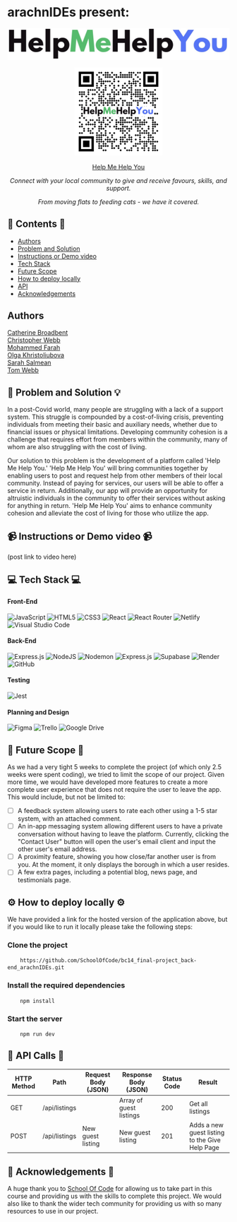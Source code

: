 # arachnIDEs present:

![Help Me Help You logo](./horizontal_logo.jpg "Help Me Help You")

<div align="center">
<img src="./help-me-help-you-qr-code.png" alt="QR Code" width="200"/>

[Help Me Help You](https://helpme-helpyou-favour.netlify.app/)

<p><em>Connect with your local community to give and receive favours, skills, and support.  
  
From moving flats to feeding cats - we have it covered.</em></p>

</div>

## 📖 Contents 📖

- [Authors](#authors)
- [Problem and Solution](#🧐-problem-and-solution-💡)
- [Instructions or Demo video](#📹-instructions-or-demo-video-📹)
- [Tech Stack](#💻-tech-stack-💻)
- [Future Scope](#🤩-future-scope-🤩)
- [How to deploy locally](#⚙️-how-to-deploy-locally-⚙️)
- [API](#🤙-api-calls-🤙)
- [Acknowledgements](#🙏-acknowledgements-🙏)

## Authors

[Catherine Broadbent](https://github.com/CGreen789)  
[Christopher Webb](https://github.com/Webbocoder)  
[Mohammed Farah](https://github.com/Mfar121)  
[Olga Khristoliubova](https://github.com/olgaKhristo)  
[Sarah Salmean](https://github.com/sarahsalmean)  
[Tom Webb](https://github.com/tomwebb2022)

## 🧐 Problem and Solution 💡

In a post-Covid world, many people are struggling with a lack of a support system. This struggle is compounded by a cost-of-living crisis, preventing individuals from meeting their basic and auxiliary needs, whether due to financial issues or physical limitations.
Developing community cohesion is a challenge that requires effort from members within the community, many of whom are also struggling with the cost of living.

Our solution to this problem is the development of a platform called 'Help Me Help You.'
'Help Me Help You' will bring communities together by enabling users to post and request help from other members of their local community. Instead of paying for services, our users will be able to offer a service in return. Additionally, our app will provide an opportunity for altruistic individuals in the community to offer their services without asking for anything in return.
'Help Me Help You' aims to enhance community cohesion and alleviate the cost of living for those who utilize the app.

## 📹 Instructions or Demo video 📹

(post link to video here)

## 💻 Tech Stack 💻


#### Front-End

![JavaScript](https://img.shields.io/badge/javascript-%23323330.svg?style=for-the-badge&logo=javascript&logoColor=%23F7DF1E)
![HTML5](https://img.shields.io/badge/html5-%23E34F26.svg?style=for-the-badge&logo=html5&logoColor=white)
![CSS3](https://img.shields.io/badge/css3-%231572B6.svg?style=for-the-badge&logo=css3&logoColor=white)
![React](https://img.shields.io/badge/react-%2320232a.svg?style=for-the-badge&logo=react&logoColor=%2361DAFB)
![React Router](https://img.shields.io/badge/React_Router-CA4245?style=for-the-badge&logo=react-router&logoColor=white)
![Netlify](https://img.shields.io/badge/netlify-%23000000.svg?style=for-the-badge&logo=netlify&logoColor=#00C7B7)
![Visual Studio Code](https://img.shields.io/badge/Visual%20Studio%20Code-0078d7.svg?style=for-the-badge&logo=visual-studio-code&logoColor=white)

#### Back-End

![Express.js](https://img.shields.io/badge/express.js-%23404d59.svg?style=for-the-badge&logo=express&logoColor=%2361DAFB)
![NodeJS](https://img.shields.io/badge/node.js-6DA55F?style=for-the-badge&logo=node.js&logoColor=white)
![Nodemon](https://img.shields.io/badge/NODEMON-%23323330.svg?style=for-the-badge&logo=nodemon&logoColor=%BBDEAD)
![Express.js](https://img.shields.io/badge/express.js-%23404d59.svg?style=for-the-badge&logo=express&logoColor=%2361DAFB)
![Supabase](https://img.shields.io/badge/Supabase-3ECF8E?style=for-the-badge&logo=supabase&logoColor=white)
![Render](https://img.shields.io/badge/Render-%46E3B7.svg?style=for-the-badge&logo=render&logoColor=white)
![GitHub](https://img.shields.io/badge/github-%23121011.svg?style=for-the-badge&logo=github&logoColor=white)

#### Testing

![Jest](https://img.shields.io/badge/-jest-%23C21325?style=for-the-badge&logo=jest&logoColor=white)

#### Planning and Design

![Figma](https://img.shields.io/badge/figma-%23F24E1E.svg?style=for-the-badge&logo=figma&logoColor=white)
![Trello](https://img.shields.io/badge/Trello-%23026AA7.svg?style=for-the-badge&logo=Trello&logoColor=white)
![Google Drive](https://img.shields.io/badge/Google%20Drive-4285F4?style=for-the-badge&logo=googledrive&logoColor=white)

## 🤩 Future Scope 🤩

As we had a very tight 5 weeks to complete the project (of which only 2.5 weeks were spent coding), we tried to limit the scope of our project. Given more time, we would have developed more features to create a more complete user experience that does not require the user to leave the app. This would include, but not be limited to:

- [ ] A feedback system allowing users to rate each other using a 1-5 star system, with an attached comment.
- [ ] An in-app messaging system allowing different users to have a private conversation without having to leave the platform. Currently, clicking the "Contact User" button will open the user's email client and input the other user's email address.
- [ ] A proximity feature, showing you how close/far another user is from you. At the moment, it only displays the borough in which a user resides.
- [ ] A few extra pages, including a potential blog, news page, and testimonials page.

## ⚙️ How to deploy locally ⚙️


We have provided a link for the hosted version of the application above, but if you would like to run it locally please take the following steps:

### Clone the project

        https://github.com/SchoolOfCode/bc14_final-project_back-end_arachnIDEs.git

### Install the required dependencies

        npm install

### Start the server

        npm run dev



## 🤙 API Calls 🤙

| HTTP Method | Path            |  Request Body (JSON)    | Response Body (JSON)          | Status Code | Result                         |
| ----------- | --------------- |  ---------------------- | ----------------------------- | ----------- | ------------------------------ |
| GET         | /api/listings               |                         | Array of guest listings | 200         | Get all listings                |
| POST        | /api/listings          | New guest listing | New guest listing       | 201         | Adds a new guest listing to the Give Help Page               |

## 🙏 Acknowledgements 🙏

A huge thank you to [School Of Code](https://www.schoolofcode.co.uk/) for allowing us to take part in this course and providing us with the skills to complete this project. We would also like to thank the wider tech community for providing us with so many resources to use in our project.
